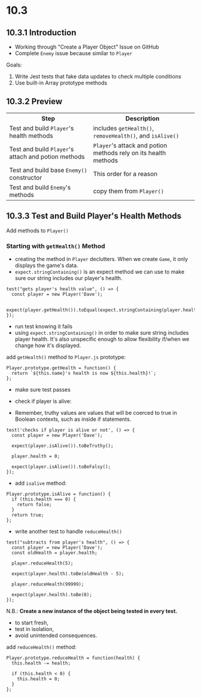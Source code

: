 # 10.3

## 10.3.1 Introduction

-   Working through "Create a Player Object" Issue on GitHub
-   Complete `Enemy` issue because similar to `Player`

Goals:

1. Write Jest tests that fake data updates to check multiple conditions
2. Use built-in Array prototype methods

## 10.3.2 Preview

<table>
    <tr>
        <th>Step</th>
        <th>Description</th>
    </tr>
    <tr>
        <td>Test and build <code>Player</code>'s health methods</td>
        <td>includes <code>getHealth()</code>, <code>removeHealth()</code>, and <code>isAlive()</code></td>
    </tr>
    <tr>
        <td>Test and build <code>Player</code>'s attach and potion methods</td>
        <td><code>Player</code>'s attack and potion methods rely on its health methods</td>
    </tr>
    <tr>
        <td>Test and build base <code>Enemy()</code> constructor</td>
        <td>This order for a reason</td>
    </tr>
    <tr>
        <td>Test and build <code>Enemy</code>'s methods</td>
        <td>copy them from <code>Player()</code></td>
    </tr>
</table>

## 10.3.3 Test and Build Player's Health Methods

Add methods to `Player()`

### Starting with `getHealth()` Method

-   creating the method in `Player` declutters. When we create `Game`, it only displays the game's data.
-   `expect.stringContaining()` is an expect method we can use to make sure our string includes our player's health.

```
test("gets player's health value", () => {
  const player = new Player('Dave');

  expect(player.getHealth()).toEqual(expect.stringContaining(player.health.toString()));
});
```

-   run test knowing it fails
-   using `expect.stringContaining()` in order to make sure string includes player health. It's also unspecific enough to allow flexibility if/when we change how it's displayed.

add `getHealth()` method to `Player.js` prototype:

```
Player.prototype.getHealth = function() {
  return `${this.name}'s health is now ${this.health}!`;
};
```

-   make sure test passes

-   check if player is alive:
-   Remember, truthy values are values that will be coerced to true in Boolean contexts, such as inside if statements.

```
test('checks if player is alive or not', () => {
  const player = new Player('Dave');

  expect(player.isAlive()).toBeTruthy();

  player.health = 0;

  expect(player.isAlive()).toBeFalsy();
});
```

-   add `isalive` method:

```
Player.prototype.isAlive = function() {
  if (this.health === 0) {
    return false;
  }
  return true;
};
```

-   write another test to handle `reduceHealth()`

```
test("subtracts from player's health", () => {
  const player = new Player('Dave');
  const oldHealth = player.health;

  player.reduceHealth(5);

  expect(player.health).toBe(oldHealth - 5);

  player.reduceHealth(99999);

  expect(player.health).toBe(0);
});
```

N.B.: **Create a new instance of the object being tested in every test.**

-   to start fresh,
-   test in isolation,
-   avoid unintended consequences.

add `reduceHealth()` method:
```
Player.prototype.reduceHealth = function(health) {
  this.health -= health;

  if (this.health < 0) {
    this.health = 0;
  }
};
```